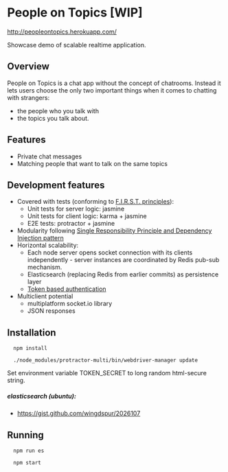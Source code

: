People on Topics [WIP]
========================
http://peopleontopics.herokuapp.com/

Showcase demo of scalable realtime application.
## Overview
People on Topics is a chat app without the concept of chatrooms. Instead it lets users choose the only two important things when it comes to chatting with strangers:

- the people who you talk with
- the topics you talk about.

## Features
- Private chat messages
- Matching people that want to talk on the same topics

## Development features
- Covered with tests (conforming to [F.I.R.S.T. principles](http://agileinaflash.blogspot.de/2009/02/first.html)):
  - Unit tests for server logic: jasmine
  - Unit tests for client logic: karma + jasmine
  - E2E tests: protractor + jasmine
- Modularity following [Single Responsibility Principle and Dependency Injection pattern](http://en.wikipedia.org/wiki/SOLID_(object-oriented_design))
- Horizontal scalability:
  - Each node server opens socket connection with its clients independently - server instances are coordinated by Redis pub-sub mechanism.
  - Elasticsearch (replacing Redis from earlier commits) as persistence layer
  - [Token based authentication](https://auth0.com/blog/2014/01/15/auth-with-socket-io/)
- Multiclient potential
  - multiplatform socket.io library
  - JSON responses


## Installation
````
  npm install
````

````
  ./node_modules/protractor-multi/bin/webdriver-manager update
````

Set environment variable TOKEN_SECRET to long random html-secure string.


##### elasticsearch (ubuntu):
  - https://gist.github.com/wingdspur/2026107

## Running
````
  npm run es
````

````
  npm start
````
